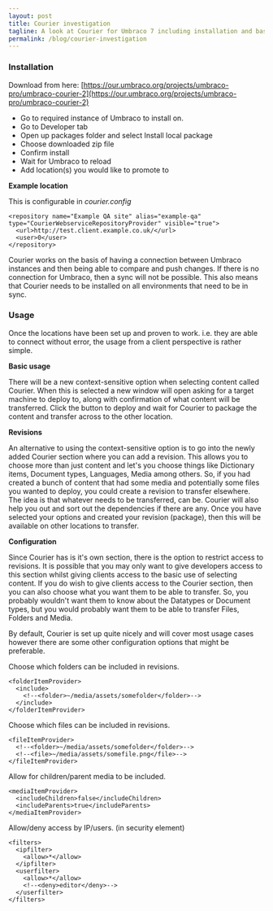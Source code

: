 ```yaml
---
layout: post
title: Courier investigation
tagline: A look at Courier for Umbraco 7 including installation and basic usage guidelines.
permalink: /blog/courier-investigation
---
```


### Installation

Download from here: [https://our.umbraco.org/projects/umbraco-pro/umbraco-courier-2](https://our.umbraco.org/projects/umbraco-pro/umbraco-courier-2)

- Go to required instance of Umbraco to install on.
- Go to Developer tab
- Open up packages folder and select Install local package
- Choose downloaded zip file
- Confirm install
- Wait for Umbraco to reload
- Add location(s) you would like to promote to

**Example location**

This is configurable in *courier.config*

    <repository name="Example QA site" alias="example-qa" type="CourierWebserviceRepositoryProvider" visible="true">
      <url>http://test.client.example.co.uk/</url>
      <user>0</user>
    </repository>

Courier works on the basis of having a connection between Umbraco instances and then being able to compare and push changes. If there is no connection for Umbraco, then a sync will not be possible. This also means that Courier needs to be installed on all environments that need to be in sync.

### Usage

Once the locations have been set up and proven to work. i.e. they are able to connect without error, the usage from a client perspective is rather simple.

**Basic usage**

There will be a new context-sensitive option when selecting content called Courier. When this is selected a new window will open asking for a target machine to deploy to, along with confirmation of what content will be transferred. Click the button to deploy and wait for Courier to package the content and transfer across to the other location.

**Revisions**

An alternative to using the context-sensitive option is to go into the newly added Courier section where you can add a revision. This allows you to choose more than just content and let's you choose things like Dictionary items, Document types, Languages, Media among others. So, if you had created a bunch of content that had some media and potentially some files you wanted to deploy, you could create a revision to transfer elsewhere. The idea is that whatever needs to be transferred, can be. Courier will also help you out and sort out the dependencies if there are any. Once you have selected your options and created your revision (package), then this will be available on other locations to transfer.

**Configuration**

Since Courier has is it's own section, there is the option to restrict access to revisions. It is possible that you may only want to give developers access to this section whilst giving clients access to the basic use of selecting content. If you do wish to give clients access to the Courier section, then you can also choose what you want them to be able to transfer. So, you probably wouldn't want them to know about the Datatypes or Document types, but you would probably want them to be able to transfer Files, Folders and Media.

By default, Courier is set up quite nicely and will cover most usage cases however there are some other configuration options that might be preferable.

Choose which folders can be included in revisions.

	<folderItemProvider>
      <include>
        <!--<folder>~/media/assets/somefolder</folder>-->
      </include>
    </folderItemProvider>

Choose which files can be included in revisions.

	<fileItemProvider>
      <!--<folder>~/media/assets/somefolder</folder>-->
      <!--<file>~/media/assets/somefile.png</file>-->
    </fileItemProvider>

Allow for children/parent media to be included.

	<mediaItemProvider>
      <includeChildren>false</includeChildren>
      <includeParents>true</includeParents>
    </mediaItemProvider>

Allow/deny access by IP/users. (in security element)

	<filters>
      <ipfilter>
        <allow>*</allow>
      </ipfilter>
      <userfilter>
        <allow>*</allow>
        <!--<deny>editor</deny>-->
      </userfilter>
    </filters>
